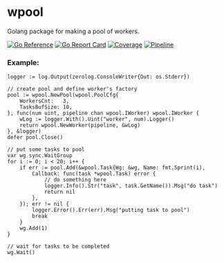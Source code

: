 # wpool

Golang package for making a pool of workers.

[![Go Reference](https://pkg.go.dev/badge/github.com/egnd/wpool.svg)](https://pkg.go.dev/github.com/egnd/wpool)
[![Go Report Card](https://goreportcard.com/badge/github.com/egnd/wpool)](https://goreportcard.com/report/github.com/egnd/wpool)
[![Coverage](http://gocover.io/_badge/github.com/egnd/wpool)](http://gocover.io/github.com/egnd/wpool)
[![Pipeline](https://github.com/egnd/wpool/actions/workflows/pipeline.yml/badge.svg)](https://github.com/egnd/wpool/actions?query=workflow%3APipeline)

### Example:
```golang
logger := log.Output(zerolog.ConsoleWriter{Out: os.Stderr})

// create pool and define worker's factory
pool := wpool.NewPool(wpool.PoolCfg{
    WorkersCnt:   3,
    TasksBufSize: 10,
}, func(num uint, pipeline chan wpool.IWorker) wpool.IWorker {
    wLog := logger.With().Uint("worker", num).Logger()
    return wpool.NewWorker(pipeline, &wLog)
}, &logger)
defer pool.Close()

// put some tasks to pool
var wg sync.WaitGroup
for i := 0; i < 20; i++ {
    if err := pool.Add(&wpool.Task{Wg: &wg, Name: fmt.Sprint(i),
        Callback: func(task *wpool.Task) error {
            // do something here
            logger.Info().Str("task", task.GetName()).Msg("do task")
            return nil
        },
    }); err != nil {
        logger.Error().Err(err).Msg("putting task to pool")
        break
    }
    wg.Add(1)
}

// wait for tasks to be completed
wg.Wait()
```

